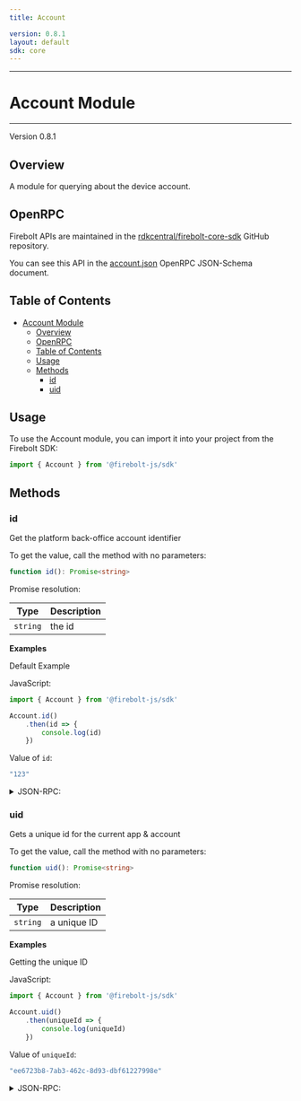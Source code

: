 ```yaml
---
title: Account

version: 0.8.1
layout: default
sdk: core
---
```

---

# Account Module
---
Version 0.8.1

## Overview
 A module for querying about the device account.

## OpenRPC
Firebolt APIs are maintained in the [rdkcentral/firebolt-core-sdk](https://github.com/rdkcentral/firebolt-core-sdk) GitHub repository.

You can see this API in the [account.json](https://github.com/rdkcentral/firebolt-core-sdk/blob/main/src/modules/account.json) OpenRPC JSON-Schema document. 

## Table of Contents
- [Account Module](#account-module)
  - [Overview](#overview)
  - [OpenRPC](#openrpc)
  - [Table of Contents](#table-of-contents)
  - [Usage](#usage)
  - [Methods](#methods)
    - [id](#id)
    - [uid](#uid)

<span></span>

## Usage
To use the Account module, you can import it into your project from the Firebolt SDK:

```javascript
import { Account } from '@firebolt-js/sdk'
```


## Methods
### id
Get the platform back-office account identifier



To get the value, call the method with no parameters:


```typescript
function id(): Promise<string>
```


Promise resolution:

| Type | Description |
| ---- | ----------- |
| `string` | the id |


**Examples**

Default Example

JavaScript:

```javascript
import { Account } from '@firebolt-js/sdk'

Account.id()
    .then(id => {
        console.log(id)
    })
```
Value of `id`:

```javascript
"123"
```


<details markdown="1" >
<summary>JSON-RPC:</summary>

Request:

```json
{
  "jsonrpc": "2.0",
  "id": 1,
  "method": "account.id",
  "params": {}
}
```

Response:

```json
{
  "jsonrpc": "2.0",
  "id": 1,
  "result": "123"
}
```

</details>








### uid
Gets a unique id for the current app & account



To get the value, call the method with no parameters:


```typescript
function uid(): Promise<string>
```


Promise resolution:

| Type | Description |
| ---- | ----------- |
| `string` | a unique ID |


**Examples**

Getting the unique ID

JavaScript:

```javascript
import { Account } from '@firebolt-js/sdk'

Account.uid()
    .then(uniqueId => {
        console.log(uniqueId)
    })
```
Value of `uniqueId`:

```javascript
"ee6723b8-7ab3-462c-8d93-dbf61227998e"
```


<details markdown="1" >
<summary>JSON-RPC:</summary>

Request:

```json
{
  "jsonrpc": "2.0",
  "id": 1,
  "method": "account.uid",
  "params": {}
}
```

Response:

```json
{
  "jsonrpc": "2.0",
  "id": 1,
  "result": "ee6723b8-7ab3-462c-8d93-dbf61227998e"
}
```

</details>
















